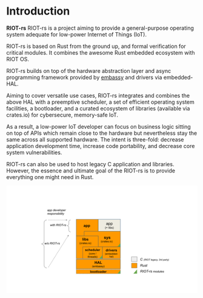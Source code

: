 # Introduction

**RIOT-rs** RIOT-rs is a project aiming to provide a general-purpose 
operating system adequate for low-power Internet of Things (IoT).

RIOT-rs is based on Rust from the ground up, and formal verification for critical modules. 
It combines the awesome Rust embedded ecosystem with RIOT OS.

RIOT-rs builds on top of the hardware abstraction layer 
and async programming framework provided by
[embassy](https://github.com/embassy-rs/embassy) and 
drivers via embedded-HAL.

Aiming to cover versatile use cases, RIOT-rs integrates and combines 
the above HAL with a preemptive scheduler, 
a set of efficient operating system facilities, a bootloader, 
and a curated ecosystem of libraries (available via crates.io)
for cybersecure, memory-safe IoT. 

As a result, a low-power IoT developer can focus on business logic
sitting on top of APIs which remain close to the hardware but
nevertheless stay the same across all supported hardware.
The intent is three-fold: decrease application development time,
increase code portability, and decrease core system vulnerabilities.

RIOT-rs can also be used to host legacy C application and libraries.
However, the essence and ultimate goal of the RIOT-rs is to
provide everything one might need in Rust.

![Architecture](figures/ariel-os-arch-diagram1.svg)
